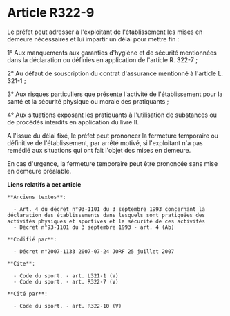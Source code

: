 # Article R322-9

Le préfet peut adresser à l'exploitant de l'établissement les mises en demeure nécessaires et lui impartir un délai pour
mettre fin :

1° Aux manquements aux garanties d'hygiène et de sécurité mentionnées dans la déclaration ou définies en application de
l'article R. 322-7 ;

2° Au défaut de souscription du contrat d'assurance mentionné à l'article L. 321-1 ;

3° Aux risques particuliers que présente l'activité de l'établissement pour la santé et la sécurité physique ou morale des
pratiquants ;

4° Aux situations exposant les pratiquants à l'utilisation de substances ou de procédés interdits en application du livre II.

A l'issue du délai fixé, le préfet peut prononcer la fermeture temporaire ou définitive de l'établissement, par arrêté
motivé, si l'exploitant n'a pas remédié aux situations qui ont fait l'objet des mises en demeure.

En cas d'urgence, la fermeture temporaire peut être prononcée sans mise en demeure préalable.

**Liens relatifs à cet article**

	**Anciens textes**:

	  - Art. 4 du décret n°93-1101 du 3 septembre 1993 concernant la déclaration des établissements dans lesquels sont pratiquées des activités physiques et sportives et la sécurité de ces activités
	  - Décret n°93-1101 du 3 septembre 1993 - art. 4 (Ab)

	**Codifié par**:

	  - Décret n°2007-1133 2007-07-24 JORF 25 juillet 2007

	**Cite**:

	  - Code du sport. - art. L321-1 (V)
	  - Code du sport. - art. R322-7 (V)

	**Cité par**:

	  - Code du sport. - art. R322-10 (V)

